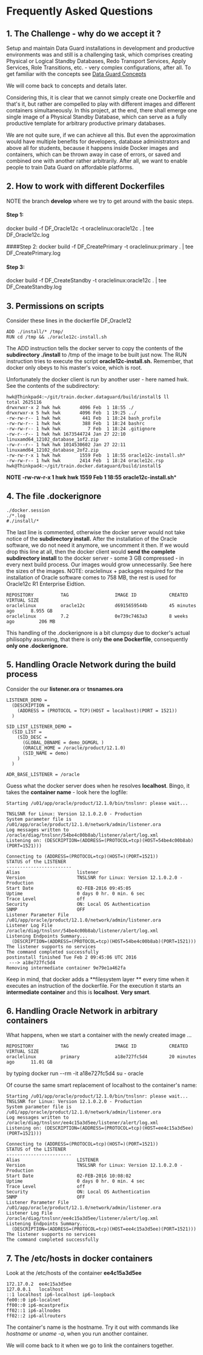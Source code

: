 # Frequently Asked Questions
## 1. The Challenge - why do we accept it ?
Setup and maintain Data Guard installations in development and productive environments was and still is a challenging task, which comprises creating Physical or Logical Standby Databases, Redo Transport Services, Apply Services, Role Transitions, etc. - very complex configurations, after all. To get familiar with the concepts see [Data Guard Concepts](http://docs.oracle.com/database/121/SBYDB/toc.htm) 

We will come back to concepts and details later.

Considering this, it is clear that we cannot simply create one Dockerfile and that's it, but rather are compelled to play with different images and different containers simultaneously. In this project, at the end, there shall emerge one single image of a Physical Standby Database, which can serve as a fully productive template for arbitrary productive primary databases.

We are not quite sure, if we can achieve all this. But even the approximation would have multiple benefits for developers, database administrators and above all for students, because it happens inside Docker images and containers, which can be thrown away in case of errors, or saved and combined one with another rather arbitrarily. After all, we want to enable people to train Data Guard on affordable platforms.

## 2. How to work with different Dockerfiles

NOTE the branch **develop** where we try to get around with the basic steps. 

#### Step 1:
docker build -f DF_Oracle12c -t oraclelinux:oracle12c . | tee DF_Oracle12c.log

####Step 2:
docker build -f DF_CreatePrimary -t oraclelinux:primary . | tee DF_CreatePrimary.log

#### Step 3:
docker build -f DF_CreateStandby -t oraclelinux:oracle12c . | tee DF_CreateStandby.log

## 3. Permissions on scripts
Consider these lines in  the dockerfile DF_Oracle12

	ADD ./install/* /tmp/
	RUN cd /tmp && ./oracle12c-install.sh

The ADD instruction tells the docker server to copy the contents of the **subdirectory ./install**  to /tmp of the image to be built just now.  The RUN instruction tries to execute the script **oracle12c-install.sh.** Remember, that docker only obeys to his master's voice, which is root.

Unfortunately the docker client is run by another user - here named hwk. See the contents of the subdirectory:

	hwk@Thinkpad4:~/git/train.docker.dataguard/build/install$ ll
	total 2625116
	drwxrwxr-x 2 hwk hwk       4096 Feb  1 18:55 ./
	drwxrwxr-x 5 hwk hwk       4096 Feb  1 19:25 ../
	-rw-rw-r-- 1 hwk hwk        441 Feb  1 18:24 bash_profile
	-rw-rw-r-- 1 hwk hwk        388 Feb  1 18:24 bashrc
	-rw-rw-r-- 1 hwk hwk          7 Feb  1 18:24 .gitignore
	-rw-r--r-- 1 hwk hwk 1673544724 Jan 27 22:10 linuxamd64_12102_database_1of2.zip
	-rw-r--r-- 1 hwk hwk 1014530602 Jan 27 22:11 linuxamd64_12102_database_2of2.zip
	-rw-rw-r-x 1 hwk hwk       1559 Feb  1 18:55 oracle12c-install.sh*
	-rw-rw-r-- 1 hwk hwk       2414 Feb  1 18:24 oracle12c.rsp
	hwk@Thinkpad4:~/git/train.docker.dataguard/build/install$ 

**NOTE -rw-rw-r-x 1 hwk hwk       1559 Feb  1 18:55 oracle12c-install.sh*** 

## 4. The file **.dockerignore**

	./docker.session
	./*.log
	#./install/*
	
The last line is commented, otherwise the docker server would not take notice of the **subdirectory install.** After the installation of the Oracle software, we do not need it anymore, we uncomment it then.  If we would drop this line at all, then the docker client would **send the complete subdirectory install** to the docker server - some 3 GB compressed - in every next build process. Our images would grow unnecessarily.  See here the sizes of the images. NOTE: oraclelinux + packages required for the installation of Oracle software comes to 758 MB, the rest is used for Oracle12c R1 Enterprise Eidtion.

	REPOSITORY          TAG                 IMAGE ID            CREATED             VIRTUAL SIZE
	oraclelinux         oracle12c           d6915659544b        45 minutes ago      8.955 GB
	oraclelinux         7.2                 0e739c7463a3        8 weeks ago         206 MB


This handling of the .dockerignore is a bit clumpsy due to docker's actual philisophy assuming, that there is only **the one Dockerfile**, consequently **only one .dockerignore.** 

## 5. Handling Oracle Network during the build process
Consider the our **listener.ora** or  **tnsnames.ora**

	LISTENER_DEMO =
	  (DESCRIPTION =
	    (ADDRESS = (PROTOCOL = TCP)(HOST = localhost)(PORT = 1521))
	  )
	
	SID_LIST_LISTENER_DEMO =
	  (SID_LIST =
	    (SID_DESC =
	      (GLOBAL_DBNAME = demo_DGMGRL )
	      (ORACLE_HOME = /oracle/product/12.1.0)
	      (SID_NAME = demo)
	    )
	  )
	
	ADR_BASE_LISTENER = /oracle

Guess what the docker server does when he resolves **localhost**. Bingo, it takes the **container name** - look here the logfile:

	Starting /u01/app/oracle/product/12.1.0/bin/tnslsnr: please wait...
	
	TNSLSNR for Linux: Version 12.1.0.2.0 - Production
	System parameter file is /u01/app/oracle/product/12.1.0/network/admin/listener.ora
	Log messages written to /oracle/diag/tnslsnr/54be4c00b8ab/listener/alert/log.xml
	Listening on: (DESCRIPTION=(ADDRESS=(PROTOCOL=tcp)(HOST=54be4c00b8ab)(PORT=1521)))
	
	Connecting to (ADDRESS=(PROTOCOL=tcp)(HOST=)(PORT=1521))
	STATUS of the LISTENER
	------------------------
	Alias                     listener
	Version                   TNSLSNR for Linux: Version 12.1.0.2.0 - Production
	Start Date                02-FEB-2016 09:45:05
	Uptime                    0 days 0 hr. 0 min. 6 sec
	Trace Level               off
	Security                  ON: Local OS Authentication
	SNMP                      OFF
	Listener Parameter File   /u01/app/oracle/product/12.1.0/network/admin/listener.ora
	Listener Log File         /oracle/diag/tnslsnr/54be4c00b8ab/listener/alert/log.xml
	Listening Endpoints Summary...
	  (DESCRIPTION=(ADDRESS=(PROTOCOL=tcp)(HOST=54be4c00b8ab)(PORT=1521)))
	The listener supports no services
	The command completed successfully
	postinstall finished Tue Feb 2 09:45:06 UTC 2016
	 ---> a18e727fc5d4
	Removing intermediate container 9e79e1a462fa

Keep in mind, that docker adds a **filesystem layer ** every time when it executes an instruction of the dockerfile. For the execution it starts an **intermediate container** and this is **localhost**. **Very smart**.

## 6. Handling Oracle Network in arbitrary containers
What happens, when we start a container with the newly created image ...

	REPOSITORY          TAG                 IMAGE ID            CREATED             VIRTUAL SIZE
	oraclelinux         primary             a18e727fc5d4        20 minutes ago      11.01 GB

by typing 
	 docker run --rm -it a18e727fc5d4 su - oracle

Of course the same smart replacement of localhost to the container's name:

	Starting /u01/app/oracle/product/12.1.0/bin/tnslsnr: please wait...
	TNSLSNR for Linux: Version 12.1.0.2.0 - Production
	System parameter file is /u01/app/oracle/product/12.1.0/network/admin/listener.ora
	Log messages written to /oracle/diag/tnslsnr/ee4c15a3d5ee/listener/alert/log.xml
	Listening on: (DESCRIPTION=(ADDRESS=(PROTOCOL=tcp)(HOST=ee4c15a3d5ee)(PORT=1521)))
	
	Connecting to (ADDRESS=(PROTOCOL=tcp)(HOST=)(PORT=1521))
	STATUS of the LISTENER
	------------------------
	Alias                     LISTENER
	Version                   TNSLSNR for Linux: Version 12.1.0.2.0 - Production
	Start Date                02-FEB-2016 10:08:02
	Uptime                    0 days 0 hr. 0 min. 4 sec
	Trace Level               off
	Security                  ON: Local OS Authentication
	SNMP                      OFF
	Listener Parameter File   /u01/app/oracle/product/12.1.0/network/admin/listener.ora
	Listener Log File         /oracle/diag/tnslsnr/ee4c15a3d5ee/listener/alert/log.xml
	Listening Endpoints Summary...
	  (DESCRIPTION=(ADDRESS=(PROTOCOL=tcp)(HOST=ee4c15a3d5ee)(PORT=1521)))
	The listener supports no services
	The command completed successfully

## 7. The /etc/hosts in docker containers
Look at the /etc/hosts of the container **ee4c15a3d5ee**

	172.17.0.2	ee4c15a3d5ee
	127.0.0.1	localhost
	::1	localhost ip6-localhost ip6-loopback
	fe00::0	ip6-localnet
	ff00::0	ip6-mcastprefix
	ff02::1	ip6-allnodes
	ff02::2	ip6-allrouters


The container's name is the hostname. Try it out with commands like *hostname* or *uname -a*, when you run another container.

We will come back to it when we go to link the containers together.








